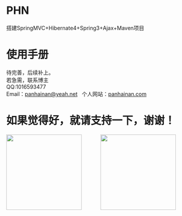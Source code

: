 # PHN
搭建SpringMVC+Hibernate4+Spring3+Ajax+Maven项目


# 使用手册  
待完善，后续补上。  
若急需，联系博主    
QQ:1016593477    
Email：panhainan@yeah.net  
个人网站：<a href="http://panhainan.com">panhainan.com</a>  

# 如果觉得好，就请支持一下，谢谢！  

<div>
<div  style="float:left;"><img src="http://onxe6sbvc.bkt.clouddn.com/alpay.jpg" width="200px"></img></div>

<div  style="float:left;margin-left:50px"><img src="http://onxe6sbvc.bkt.clouddn.com/wxpay.png" width="200px" ></img></div>

</div>
